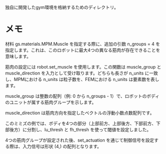 独自に開発したgym環境を格納するためのディレクトリ。

# メモ
材料 gs.materials.MPM.Muscle を指定する際に、追加の引数 n_groups = 4 を指定します。これは、このロボットに最大4つの異なる筋肉が存在できることを意味します。

筋肉の設定には robot.set_muscle を使用します。この関数は muscle_group と muscle_direction を入力として受け取ります。どちらも長さが n_units に一致し、MPMにおける n_units は粒子数を、FEMにおける n_units は要素数を表します。

muscle_group は整数の配列（例: 0 から n_groups - 1）で、ロボットのボディのユニットが属する筋肉グループを示します。

muscle_direction は筋肉方向を指定したベクトルの浮動小数点数配列です。

このミミズの例では、ボディを4つの部分（上部前方、上部後方、下部前方、下部後方）に分割し、lu_thresh と fh_thresh を使って閾値を設定しました。

4つの筋肉グループが設定された後、set_actuation を通じて制御信号を設定する際は、入力信号は形状 (4,) の配列となります。